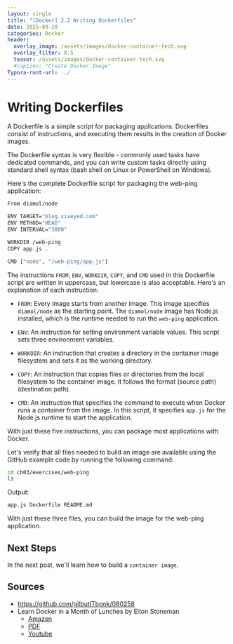 ```yaml
---
layout: single
title: "[Docker] 2.2 Writing Dockerfiles" 
date: 2025-09-20
categories: Docker
header:
  overlay_image: /assets/images/docker-container-tech.svg
  overlay_filter: 0.5
  teaser: /assets/images/docker-container-tech.svg
  #caption: "Create Docker Image"
Typora-root-url: ../
---
```


# Writing Dockerfiles

A Dockerfile is a simple script for packaging applications. Dockerfiles consist of instructions, and executing them results in the creation of Docker images.

The Dockerfile syntax is very flexible - commonly used tasks have dedicated commands, and you can write custom tasks directly using standard shell syntax (bash shell on Linux or PowerShell on Windows).

Here's the complete Dockerfile script for packaging the web-ping application:

```bash
From diamol/node

ENV TARGET="blog.sixeyed.com"
ENV METHOD="HEAD"
ENV INTERVAL="3000"

WORKDIR /web-ping
COPY app.js .

CMD ["node", "/web-ping/app.js"]
```

The instructions `FROM`, `ENV`, `WORKDIR`, `COPY`, and `CMD` used in this Dockerfile script are written in uppercase, but lowercase is also acceptable. Here's an explanation of each instruction:

- `FROM`: Every image starts from another image. This image specifies `diamol/node` as the starting point. The `diamol/node` image has Node.js installed, which is the runtime needed to run the `web-ping` application.

- `ENV`: An instruction for setting environment variable values. This script sets three environment variables.

- `WORKDIR`: An instruction that creates a directory in the container image filesystem and sets it as the working directory.

- `COPY`: An instruction that copies files or directories from the local filesystem to the container image. It follows the format (source path) (destination path).

- `CMD`: An instruction that specifies the command to execute when Docker runs a container from the image. In this script, it specifies `app.js` for the Node.js runtime to start the application.

With just these five instructions, you can package most applications with Docker.

Let's verify that all files needed to build an image are available using the GitHub example code by running the following command:

```bash
cd ch03/exercises/web-ping
ls
```

Output:
```bash
app.js Dockerfile README.md
```

With just these three files, you can build the image for the web-ping application.

## Next Steps

In the next post, we'll learn how to build a `container image`.

## Sources

- https://github.com/gilbutITbook/080258
- Learn Docker in a Month of Lunches by Elton Stoneman
  - [Amazon](https://www.amazon.com/-/ko/Elton-Stoneman/e/B0759TFV4F/ref=dp_byline_cont_book_1)
  - [PDF](https://pdfcoffee.com/learn-docker-month-lunches-4-pdf-free.html)
  - [Youtube](https://www.youtube.com/@EltonStoneman/playlists)